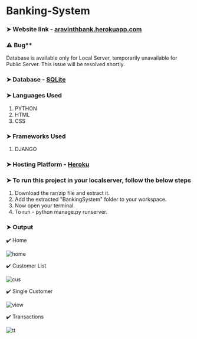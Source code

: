 # Banking-System

### **➤ Website link** - [aravinthbank.herokuapp.com](https://aravinthbank.herokuapp.com/)

### ⚠️ Bug**

Database is available only for Local Server, temporarily unavailable for Public Server. This issue will be resolved shortly.

### **➤ Database** - [SQLite](https://www.sqlite.org/index.html)

### ➤ Languages Used

1. PYTHON
2. HTML
3. CSS

### ➤ Frameworks Used 

1. DJANGO

### ➤ Hosting Platform - [Heroku](https://www.heroku.com/)
 
### **➤ To run this project in your localserver, follow the below steps**

1. Download the rar/zip file and extract it.
2. Add the extracted "BankingSystem" folder to your workspace.
3. Now open your terminal.
4. To run - python manage.py runserver.


### ➤ Output

✔️ Home 

![home](https://user-images.githubusercontent.com/79074310/124332920-5e6f1f80-dbb0-11eb-87e6-24d513cf3dcc.JPG)

✔️ Customer List

![cus](https://user-images.githubusercontent.com/79074310/124332940-6dee6880-dbb0-11eb-9f1c-d960f720e80a.JPG)

✔️ Single Customer

![view](https://user-images.githubusercontent.com/79074310/124332966-8068a200-dbb0-11eb-8106-2dd9859c7d3d.JPG)

✔️ Transactions

![tt](https://user-images.githubusercontent.com/79074310/124332979-89f20a00-dbb0-11eb-9d9c-b4fd0452eba8.JPG)


